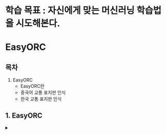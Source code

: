 # 학습 목표 : 자신에게 맞는 머신러닝 학습법을 시도해본다.

# EasyORC 

## 목차

1. EasyORC
   - EasyORC란
   - 중국어 교통 표지판 인식
   - 한국 교통 표지판 인식

## 1. EasyORC

<details>
<summary></summary>
<div markdown="1">

## **1-1. EasyORC란?**

Python에서 **이미지로부터 텍스트를 추출 할 수 있게 해주는 오픈 소스 OCR 라이브러리**

**[설치 방법]**

```terminal
pip install easyocr
```

## **1-2. 중국어 교통 표지판 인식**

```python3
import easyocr
import cv2
import matplotlib.pyplot as plt

# 1. 이미지 불러오기 
reader = easyocr.Reader(['ch_tra', 'en'], gpu=False)
img_path = '../img/chinese_tra.jpg'
img = cv2.imread(img_path)

# 2. 이미지 텍스트 인식 
result = reader.readtext(img_path)
print(result)

# 3. 인식된 텍스트 확인해보기 

THRESHOLD = 0.5

for bbox, text, conf in result:
    if conf >= THRESHOLD:
        print(text)
        cv2.rectangle(img, pt1=bbox[0], pt2=bbox[2], color=(0, 255, 0), thickness=2)
    plt.figure(figsize=(8,8))
    plt.imshow(cv2.cvtColor(img, cv2.COLOR_BGR2RGB))
    plt.axis('off')
    plt.show()

cv2.waitKey(0)
cv2.destroyAllWindows()
```

**[출력 결과]**

<img width="512" height="327" alt="image" src="https://github.com/user-attachments/assets/08eda18b-8b9e-49bd-9d13-6e1d854e2c4c" />

<img width="801" height="866" alt="image" src="https://github.com/user-attachments/assets/a81a65d3-4555-4562-8e77-097b0cf7d3d5" />

<img width="106" height="121" alt="image" src="https://github.com/user-attachments/assets/a943e67a-cce3-43c8-99d8-cd2fea17cd98" />

## **1-3. 한국 교통 표지판 인식**

```python3
import easyocr
import cv2
import matplotlib.pyplot as plt
import matplotlib.font_manager as fm

font_path = "C:/Windows/Fonts/batang.ttc"  # 바탕체
fontprop = fm.FontProperties(fname=font_path, size=14)
plt.rc('font', family=fontprop.get_name())

# EasyOCR 리더: 한글 + 영어 사용
reader = easyocr.Reader(['ko', 'en'], gpu=False)

# 교통 표지판 이미지 경로
img_path = '../img/ko_sign.png'  # ← 여기에 교통표지판 이미지 파일 이름

# 이미지 로드
img = cv2.imread(img_path)

# OCR 수행
results = reader.readtext(img)

# 결과 출력 및 시각화
for bbox, text, conf in results:
    print(f"[인식된 글자] {text} (신뢰도: {conf:.2f})")

    # 박스 그리기
    (top_left, top_right, bottom_right, bottom_left) = bbox
    top_left = tuple(map(int, top_left))
    bottom_right = tuple(map(int, bottom_right))

    cv2.rectangle(img, top_left, bottom_right, (0, 255, 0), 2)
    cv2.putText(img, text, (top_left[0], top_left[1] - 10),
                cv2.FONT_HERSHEY_SIMPLEX, 0.9, (0, 0, 255), 2)

# 이미지 출력
plt.figure(figsize=(10, 10))
plt.imshow(cv2.cvtColor(img, cv2.COLOR_BGR2RGB))
plt.axis('off')
plt.title('OCR 결과')
plt.show()
```

**[출력 결과]**

<img width="476" height="329" alt="image" src="https://github.com/user-attachments/assets/9d1cb551-bb05-4332-bbf3-37a81ab716e9" />

<img width="789" height="568" alt="image" src="https://github.com/user-attachments/assets/4b958f53-138d-4793-85f8-601a00a38982" />


<img width="330" height="276" alt="image" src="https://github.com/user-attachments/assets/be41518e-a04d-416f-ae03-38ed65dcdd81" />

</div>
</details>


